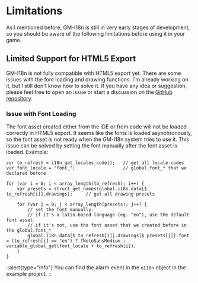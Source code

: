 # Limitations

As I mentioned before, GM-I18n is still in very early stages of development, so you should be aware of the following limitations before using it in your game.

## Limited Support for HTML5 Export

GM-I18n is not fully compatible with HTML5 export yet. There are some issues with the font loading and drawing functions. I'm already working on it, but I still don't know how to solve it. If you have any idea or suggestion, please feel free to open an issue or start a discussion on the [GitHub repository](https://github.com/undervolta/GM-I18n/issues).

### Issue with Font Loading

The font asset created either from the IDE or from code will not be loaded correctly in HTML5 export. It seems like the fonts is loaded asynchronously, so the font asset is not ready when the GM-I18n system tries to use it. This issue can be solved by setting the font manually after the font asset is loaded. Example:

```js[objController - Alarm 0 Event]
var to_refresh = i18n_get_locales_code();   // get all locale codes
var font_locale = "font_";				    // global.font_* that we declared before

for (var i = 0; i < array_length(to_refresh); i++) {
	var presets = struct_get_names(global.i18n.data[$ to_refresh[i]].drawings);     // get all drawing presets
	
	for (var j = 0; j < array_length(presets); j++) {
        // set the font manually. 
        // if it's a latin-based language (eg. "en"), use the default font asset. 
        // if it's not, use the font asset that we created before in the global.font_*
		global.i18n.data[$ to_refresh[i]].drawings[$ presets[j]].font = (to_refresh[i] == "en") ? fNotoSansMedium : variable_global_get(font_locale + to_refresh[i]);
	}
}
```

::alert{type="info"}
You can find the alarm event in the `oI18n` object in the example project. 
::

<!-- 
    raw:
    1. Issue with HTML5 export
    2. No built-in text analysis yet
    3. No advanced language script support yet
    4. 
 -->